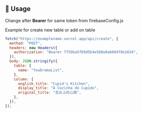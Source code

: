 ## 🚀 Usage

Change after **Bearer** for same token from firebaseConfig.js

Example for create new table or add on table 

```js
fetch("https://examplename.vercel.app/api/create", {
  method: "POST",
  headers: new Headers({
    authorization: "Bearer 7f59ba5f69d5b4e588e0ab0d4f8e1634",
  }),
  body: JSON.stringify({
    table: {
      name: "YouDramaList",
    },
    column: {
      english_title: "Cupid's Kitchen",
      display_title: "A Cozinha de Cupido",
      original_title: "舌尖上的心跳",
    },
  }),
});
```
